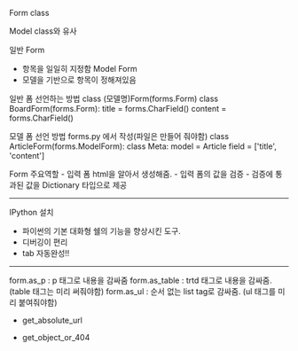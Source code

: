 Form class

 Model class와 유사

 일반 Form 
   - 항목을 일일히 지정함
 Model Form 
  - 모델을 기반으로 항목이 정해져있음

일반 폼 선언하는 방법
class (모델명)Form(forms.Form)
class BoardForm(forms.Form):
    title = forms.CharField()
    content = forms.CharField()

모델 폼 선언 방법
forms.py 에서 작성(파일은 만들어 줘야함)
class ArticleForm(forms.ModelForm):
    class Meta:
        model = Article
        field = ['title', 'content']

Form 주요역할
    - 입력 폼 html을 알아서 생성해줌.
    - 입력 폼의 값을 검증
    - 검증에 통과된 값을 Dictionary 타입으로 제공

----
IPython 설치
 - 파이썬의 기본 대화형 쉘의 기능을 향상시킨 도구.
 - 디버깅이 편리
 - tab 자동완성!!
------


form.as_p : p 태그로 내용을 감싸줌
form.as_table : trtd 태그로 내용을 감싸줌.(table 태그는 미리 써줘야함)
form.as_ul : 순서 없는 list tag로 감싸줌. (ul 태그를 미리 붙여줘야함)


- get_absolute_url

- get_object_or_404